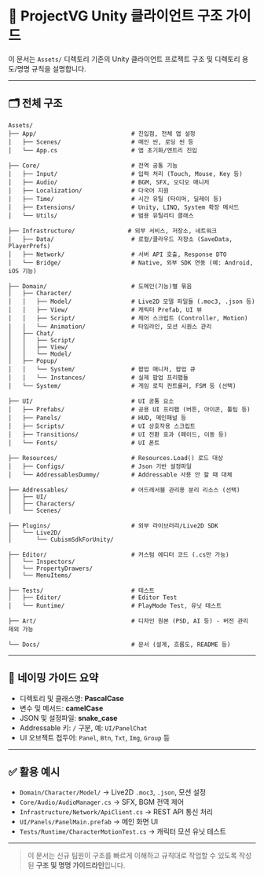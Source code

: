 
# 📁 ProjectVG Unity 클라이언트 구조 가이드

이 문서는 `Assets/` 디렉토리 기준의 Unity 클라이언트 프로젝트 구조 및 디렉토리 용도/명명 규칙을 설명합니다.

---

## 🗂 전체 구조

```
Assets/
├── App/                           # 진입점, 전체 앱 설정
│   ├── Scenes/                    # 메인 씬, 로딩 씬 등
│   └── App.cs                     # 앱 초기화/엔트리 진입

├── Core/                          # 전역 공통 기능
│   ├── Input/                     # 입력 처리 (Touch, Mouse, Key 등)
│   ├── Audio/                     # BGM, SFX, 오디오 매니저
│   ├── Localization/              # 다국어 지원
│   ├── Time/                      # 시간 유틸 (타이머, 딜레이 등)
│   ├── Extensions/                # Unity, LINQ, System 확장 메서드
│   └── Utils/                     # 범용 유틸리티 클래스

├── Infrastructure/               # 외부 서비스, 저장소, 네트워크
│   ├── Data/                      # 로컬/클라우드 저장소 (SaveData, PlayerPrefs)
│   ├── Network/                   # 서버 API 호출, Response DTO
│   └── Bridge/                    # Native, 외부 SDK 연동 (예: Android, iOS 기능)

├── Domain/                        # 도메인(기능)별 묶음
│   ├── Character/
│   │   ├── Model/                 # Live2D 모델 파일들 (.moc3, .json 등)
│   │   ├── View/                  # 캐릭터 Prefab, UI 뷰
│   │   ├── Script/                # 제어 스크립트 (Controller, Motion)
│   │   └── Animation/             # 타임라인, 모션 시퀀스 관리
│   ├── Chat/
│   │   ├── Script/
│   │   ├── View/
│   │   └── Model/
│   ├── Popup/
│   │   └── System/                # 팝업 매니저, 팝업 큐
│   │   └── Instances/             # 실제 팝업 프리팹들
│   └── System/                    # 게임 로직 컨트롤러, FSM 등 (선택)

├── UI/                            # UI 공통 요소
│   ├── Prefabs/                   # 공용 UI 프리팹 (버튼, 아이콘, 툴팁 등)
│   ├── Panels/                    # HUD, 메인패널 등
│   ├── Scripts/                   # UI 상호작용 스크립트
│   ├── Transitions/               # UI 전환 효과 (페이드, 이동 등)
│   └── Fonts/                     # UI 폰트

├── Resources/                     # Resources.Load() 로드 대상
│   ├── Configs/                   # Json 기반 설정파일
│   └── AddressablesDummy/         # Addressable 사용 안 할 때 대체

├── Addressables/                  # 어드레서블 관리용 분리 리소스 (선택)
│   ├── UI/
│   ├── Characters/
│   └── Scenes/

├── Plugins/                       # 외부 라이브러리/Live2D SDK
│   └── Live2D/
│       └── CubismSdkForUnity/

├── Editor/                        # 커스텀 에디터 코드 (.cs만 가능)
│   └── Inspectors/
│   └── PropertyDrawers/
│   └── MenuItems/

├── Tests/                         # 테스트
│   ├── Editor/                    # Editor Test
│   └── Runtime/                   # PlayMode Test, 유닛 테스트

├── Art/                           # 디자인 원본 (PSD, AI 등) - 버전 관리 제외 가능

└── Docs/                          # 문서 (설계, 흐름도, README 등)
```

---

## 📌 네이밍 가이드 요약

- 디렉토리 및 클래스명: **PascalCase**
- 변수 및 메서드: **camelCase**
- JSON 및 설정파일: **snake_case**
- Addressable 키: `/` 구분, 예: `UI/PanelChat`
- UI 오브젝트 접두어: `Panel`, `Btn`, `Txt`, `Img`, `Group` 등

---

## ✅ 활용 예시

- `Domain/Character/Model/` → Live2D `.moc3`, `.json`, 모션 설정
- `Core/Audio/AudioManager.cs` → SFX, BGM 전역 제어
- `Infrastructure/Network/ApiClient.cs` → REST API 통신 처리
- `UI/Panels/PanelMain.prefab` → 메인 화면 UI
- `Tests/Runtime/CharacterMotionTest.cs` → 캐릭터 모션 유닛 테스트

---

> 이 문서는 신규 팀원이 구조를 빠르게 이해하고 규칙대로 작업할 수 있도록 작성된 **구조 및 명명 가이드라인**입니다.
